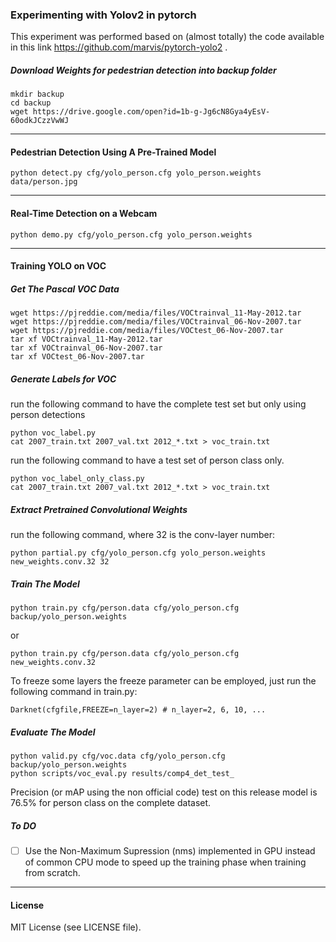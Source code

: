 ### Experimenting with Yolov2 in pytorch
This experiment was performed based on (almost totally) the code available in this link https://github.com/marvis/pytorch-yolo2 .

##### Download Weights for pedestrian detection into backup folder
```
mkdir backup
cd backup
wget https://drive.google.com/open?id=1b-g-Jg6cN8Gya4yEsV-60odkJCzzVwWJ
```
---
#### Pedestrian Detection Using A Pre-Trained Model
```
python detect.py cfg/yolo_person.cfg yolo_person.weights data/person.jpg
```
---
#### Real-Time Detection on a Webcam
```
python demo.py cfg/yolo_person.cfg yolo_person.weights
```
---
#### Training YOLO on VOC
##### Get The Pascal VOC Data
```
wget https://pjreddie.com/media/files/VOCtrainval_11-May-2012.tar
wget https://pjreddie.com/media/files/VOCtrainval_06-Nov-2007.tar
wget https://pjreddie.com/media/files/VOCtest_06-Nov-2007.tar
tar xf VOCtrainval_11-May-2012.tar
tar xf VOCtrainval_06-Nov-2007.tar
tar xf VOCtest_06-Nov-2007.tar
```
##### Generate Labels for VOC
run the following command to have the complete test set but only using person detections
```
python voc_label.py
cat 2007_train.txt 2007_val.txt 2012_*.txt > voc_train.txt
```
run the following command to have a test set of person class only.
```
python voc_label_only_class.py
cat 2007_train.txt 2007_val.txt 2012_*.txt > voc_train.txt
```
##### Extract Pretrained Convolutional Weights
run the following command, where 32 is the conv-layer number:
```
python partial.py cfg/yolo_person.cfg yolo_person.weights new_weights.conv.32 32
```
##### Train The Model
```
python train.py cfg/person.data cfg/yolo_person.cfg backup/yolo_person.weights
```
or
```
python train.py cfg/person.data cfg/yolo_person.cfg new_weights.conv.32
```
To freeze some layers the freeze parameter can be employed, just run the following command in train.py:
```
Darknet(cfgfile,FREEZE=n_layer=2) # n_layer=2, 6, 10, ...
```
##### Evaluate The Model
```
python valid.py cfg/voc.data cfg/yolo_person.cfg backup/yolo_person.weights
python scripts/voc_eval.py results/comp4_det_test_
```

Precision (or mAP using the non official code) test on this release model is 76.5% for person class on the complete dataset.


##### To DO
- [ ] Use the Non-Maximum Supression (nms) implemented in GPU instead of common CPU mode to speed up the training phase when training from scratch.


---
#### License
MIT License (see LICENSE file).
